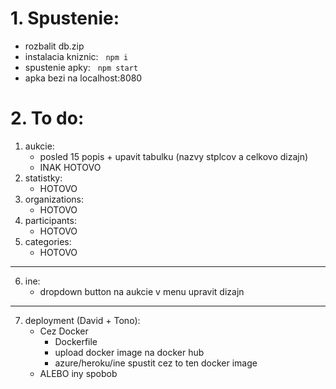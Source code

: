 # 1. Spustenie:
 - rozbalit db.zip 
 - instalacia kniznic:
&nbsp; ```
       npm i
       ```
 - spustenie apky:
&nbsp; ```
       npm start
       ```
 - apka bezi na localhost:8080

# 2. To do:
1. aukcie:
    - posled 15 popis + upavit tabulku (nazvy stplcov a celkovo dizajn)
    - INAK HOTOVO
2. statistky:
    - HOTOVO
3. organizations:
   - HOTOVO
4. participants:
    - HOTOVO
5. categories:
    - HOTOVO
---
6. ine:
    - dropdown button na aukcie v menu upravit dizajn
---
7. deployment (David + Tono):
    -  Cez Docker
        - Dockerfile
        - upload docker image na docker hub
        - azure/heroku/ine spustit cez to ten docker image 
    -  ALEBO iny spobob  
